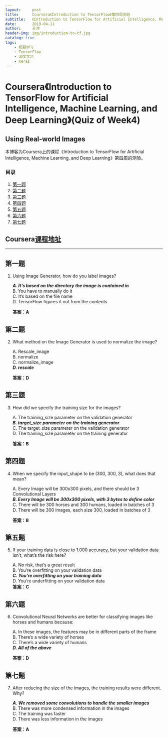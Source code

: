 ```yaml
---
layout:     post
title:      Coursera《Introduction to TensorFlow》第四周测验
subtitle:   《Introduction to TensorFlow for Artificial Intelligence, Machine Learning, and Deep Learning》第四周(Using Real-world Images)的测验答案
date:       2019-04-11
author:     王沛
header-img: img/introduction-to-tf.jpg
catalog: true
tags:
    - 机器学习
    - TensorFlow
    - 深度学习
    - Keras
---
```



# Coursera《Introduction to TensorFlow for Artificial Intelligence, Machine Learning, and Deep Learning》(Quiz of Week4)

Using Real-world Images  
--
本博客为Coursera上的课程《Introduction to TensorFlow for Artificial Intelligence, Machine Learning, and Deep Learning》第四周的测验。



### 目录

1. [第一题](#1) 
2. [第二题](#2) 
3. [第三题](#3) 
4. [第四题](#4) 
5. [第五题](#5) 
6. [第六题](#6) 
7. [第七题](#7) 


Coursera[课程地址](https://www.coursera.org/learn/introduction-tensorflow/)  
--
---


<h2 id="1">第一题</h2>

1. Using Image Generator, how do you label images?

	***A. It’s based on the directory the image is contained in***  
	B. You have to manually do it  
	C. It’s based on the file name  
	D. TensorFlow figures it out from the contents  

	**答案：A**

<h2 id="2">第二题</h2>

2. What method on the Image Generator is used to normalize the image?

	A. Rescale_image  
	B. normalize  
	C. normalize_image  
	***D. rescale***  

	**答案：D**

<h2 id="3">第三题</h2>

3. How did we specify the training size for the images?

	A. The training_size parameter on the validation generator  
	***B. target_size parameter on the training generator***  
	C. The target_size parameter on the validation generator  
	D. The training_size parameter on the training generator

	**答案：B**  


<h2 id="4">第四题</h2>

4. When we specify the input_shape to be (300, 300, 3), what does that mean?

	A. Every Image will be 300x300 pixels, and there should be 3 Convolutional Layers  
	***B. Every Image will be 300x300 pixels, with 3 bytes to define color***  
	C. There will be 300 horses and 300 humans, loaded in batches of 3  
	D. There will be 300 images, each size 300, loaded in batches of 3


	**答案：B**  


<h2 id="5">第五题</h2>

5. If your training data is close to 1.000 accuracy, but your validation data isn’t, what’s the risk here?  

	A. No risk, that’s a great result  
	B. You’re overfitting on your validation data  
	***C. You’re overfitting on your training data***  
	D. You’re underfitting on your validation data  
	**答案：C**  

<h2 id="6">第六题</h2>

6. Convolutional Neural Networks are better for classifying images like horses and humans because:

	A. In these images, the features may be in different parts of the frame    
	B. There’s a wide variety of horses  
	C. There’s a wide variety of humans  
	***D. All of the above***  
 
	**答案：D**  

<h2 id="7">第七题</h2>

7. After reducing the size of the images, the training results were different. Why?  
   
	***A. We removed some convolutions to handle the smaller images***  
	B. There was more condensed information in the images  
	C. The training was faster  
	D. There was less information in the images   
 
	**答案：A**  
